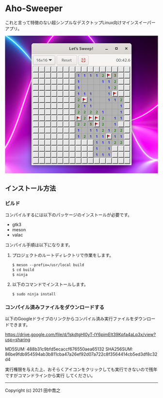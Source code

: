 Aho-Sweeper
====================================================================================================
これと言って特徴のない超シンプルなデスクトップLinux向けマインスイーパーアプリ。

![画像](etc/screenshot-1.png)

インストール方法
----------------------------------------------------------------------------------------------------
### ビルド
コンパイルするには以下のパッケージのインストールが必要です。

* gtk3
* meson
* valac

コンパイル手順は以下になります。


1. プロジェクトのルートディレクトリで作業をします。

       $ meson --prefix=/usr/local build
	   $ cd build
	   $ ninja

2. 以下のコマンドでインストールします。

       $ sudo ninja install


### コンパイル済みファイルをダウンロードする
以下のGoogleドライブのリンクからコンパイル済み実行ファイルをダウンロードできます。

<https://drive.google.com/file/d/1skdtgHI0yT-lY6pimElt39Kpfa4aLp3x/view?usp=sharing>


MD5SUM: 488b31c9bfd5ecaccf676550aea65132
SHA256SUM: 86be9fdb954594ab3b811cba47a26ef92d07a722c8f3564414cb5ed3df8c32d4

実行権限を与えた上、おそらくアイコンをクリックしても実行できないので残年ですがコマンドラインから実行
してください。

----------------------------------------------------------------------------------------------------

Copyright (c) 2021 田中喬之

